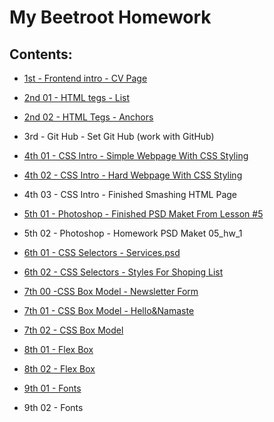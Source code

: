 # My Beetroot Homework 

## Contents:

* [1st - Frontend intro - CV Page](https://olehtovkaniuk.github.io/01_Homework_Resume/)

* [2nd 01 - HTML tegs - List](https://olehtovkaniuk.github.io/02_Homework_Goods_list/)

* [2nd 02 - HTML Tegs - Anchors](https://olehtovkaniuk.github.io/02_Homework_Anchors/)

* 3rd - Git Hub - Set Git Hub (work with GitHub)

* [4th 01 - CSS Intro - Simple Webpage With CSS Styling](https://olehtovkaniuk.github.io/04_simpleWebPage/)

* [4th 02 - CSS Intro - Hard Webpage With CSS Styling](https://olehtovkaniuk.github.io/04_hardWebPage/) 

* 4th 03 - CSS Intro - Finished Smashing HTML Page

* [5th 01 - Photoshop - Finished PSD Maket From Lesson #5](https://olehtovkaniuk.github.io/05_finishedPSDmaketFromLesson5/)

* 5th 02 - Photoshop - Homework PSD Maket 05_hw_1

* [6th 01 - CSS Selectors - Services.psd](https://olehtovkaniuk.github.io/06_01-cssSelectrors/)

* [6th 02 - CSS Selectors - Styles For Shoping List](https://olehtovkaniuk.github.io/06_02-cssSelectrors/)

* [7th 00 -CSS Box Model - Newsletter Form](https://olehtovkaniuk.github.io/07_00_CSSboxModel/index.html)

* [7th 01 - CSS Box Model - Hello&Namaste](https://olehtovkaniuk.github.io/07_01_Box_Model_Hello-Namaste_template/index.html)

* [7th 02 - CSS Box Model](https://olehtovkaniuk.github.io/07_02_BoxModel_WeatherForecast/)

* [8th 01 - Flex Box](https://olehtovkaniuk.github.io/08_01_FlexBox/)

* [8th 02 - Flex Box](https://olehtovkaniuk.github.io/08_02_FlexBox/)

* [9th 01 - Fonts](https://olehtovkaniuk.github.io/09_01_Fonts/)

* 9th 02 - Fonts
